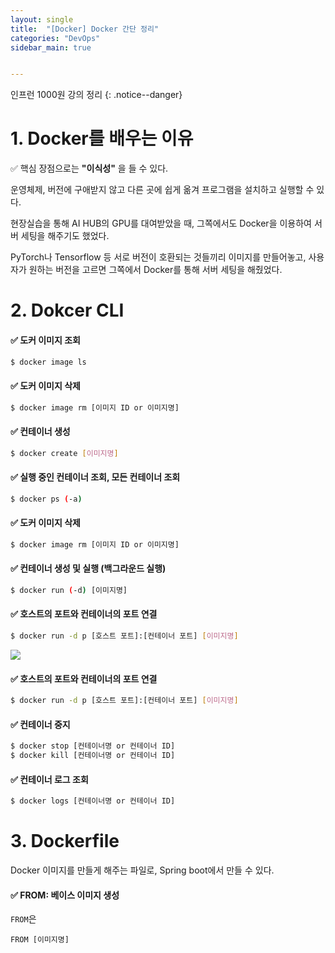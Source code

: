 ```yaml
---
layout: single
title:  "[Docker] Docker 간단 정리"
categories: "DevOps"
sidebar_main: true


---
```


인프런 1000원 강의 정리
{: .notice--danger}


# 1. Docker를 배우는 이유

✅ 핵심 장점으로는 **"이식성"** 을 들 수 있다. 

운영체제, 버전에 구애받지 않고 다른 곳에 쉽게 옮겨 프로그램을 설치하고 실행할 수 있다. 

현장실습을 통해 AI HUB의 GPU를 대여받았을 때, 그쪽에서도 Docker을 이용하여 서버 세팅을 해주기도 했었다. 

PyTorch나 Tensorflow 등 서로 버전이 호환되는 것들끼리 이미지를 만들어놓고, 사용자가 원하는 버전을 고르면 그쪽에서 Docker를 통해 서버 세팅을 해줬었다.

# 2. Dokcer CLI

#### ✅ 도커 이미지 조회
```bash
$ docker image ls
```

#### ✅ 도커 이미지 삭제
```bash
$ docker image rm [이미지 ID or 이미지명]
```

#### ✅ 컨테이너 생성
```bash
$ docker create [이미지명]
```

#### ✅ 실행 중인 컨테이너 조회, 모든 컨테이너 조회
```bash
$ docker ps (-a)
```

#### ✅ 도커 이미지 삭제
```bash
$ docker image rm [이미지 ID or 이미지명]
```

#### ✅ 컨테이너 생성 및 실행 (백그라운드 실행)
```bash
$ docker run (-d) [이미지명]
```

#### ✅ 호스트의 포트와 컨테이너의 포트 연결
```bash
$ docker run -d p [호스트 포트]:[컨테이너 포트] [이미지명]
```
![](https://velog.velcdn.com/images/hanseung2/post/3550789e-243e-4bfb-83c8-a81136537042/image.png)

#### ✅ 호스트의 포트와 컨테이너의 포트 연결
```bash
$ docker run -d p [호스트 포트]:[컨테이너 포트] [이미지명]
```

#### ✅ 컨테이너 중지
```bash
$ docker stop [컨테이너명 or 컨테이너 ID]
$ docker kill [컨테이너명 or 컨테이너 ID]
```

#### ✅ 컨테이너 로그 조회
```bash
$ docker logs [컨테이너명 or 컨테이너 ID]
```


# 3. Dockerfile

Docker 이미지를 만들게 해주는 파일로, Spring boot에서 만들 수 있다.

#### ✅ FROM: 베이스 이미지 생성
`FROM`은 

```docker
FROM [이미지명]
```